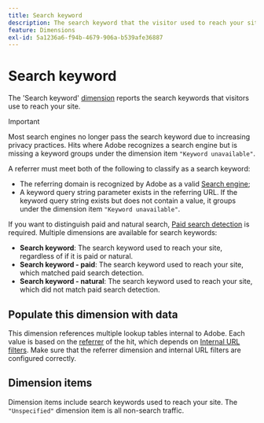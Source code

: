 ```yaml
---
title: Search keyword
description: The search keyword that the visitor used to reach your site.
feature: Dimensions
exl-id: 5a1236a6-f94b-4679-906a-b539afe36887
---
```

# Search keyword

The 'Search keyword' [dimension](overview.md) reports the search keywords that visitors use to reach your site.

>[!IMPORTANT]
>
>Most search engines no longer pass the search keyword due to increasing privacy practices. Hits where Adobe recognizes a search engine but is missing a keyword groups under the dimension item `"Keyword unavailable"`.

A referrer must meet both of the following to classify as a search keyword:

* The referring domain is recognized by Adobe as a valid [Search engine](search-engine.md);
* A keyword query string parameter exists in the referring URL. If the keyword query string exists but does not contain a value, it groups under the dimension item `"Keyword unavailable"`.

If you want to distinguish paid and natural search, [Paid search detection](/help/admin/tools/c-manage-report-suites/c-edit-report-suites/general/paid-search-detection/paid-search-detection.md) is required. Multiple dimensions are available for search keywords:

* **Search keyword**: The search keyword used to reach your site, regardless of if it is paid or natural.
* **Search keyword - paid**: The search keyword used to reach your site, which matched paid search detection.
* **Search keyword - natural**: The search keyword used to reach your site, which did not match paid search detection.

## Populate this dimension with data

This dimension references multiple lookup tables internal to Adobe. Each value is based on the [referrer](referrer.md) of the hit, which depends on [Internal URL filters](/help/admin/tools/c-manage-report-suites/c-edit-report-suites/general/internal-url-filter-admin.md). Make sure that the referrer dimension and internal URL filters are configured correctly.

## Dimension items

Dimension items include search keywords used to reach your site. The `"Unspecified"` dimension item is all non-search traffic.
